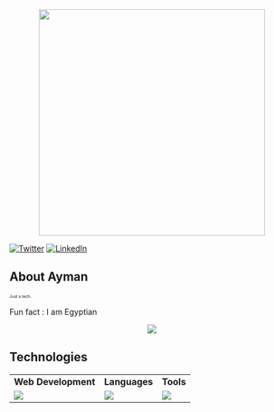 <div style="text-align: center;"> 
  <img width="400" src="https://readme-typing-svg.herokuapp.com?font=JetBrains+Mono&weight=600&size=30&duration=3000&color=A1C4FF&width=535&lines=Hi%2C+I'm+Ayman+%F0%9F%91%8B;Just+a+tech..;Let's+Connect!"/>
</div>

[![Twitter](https://skillicons.dev/icons?i=twitter)](https://x.com/a_soliman1783)
[![LinkedIn](https://skillicons.dev/icons?i=linkedin)](https://www.linkedin.com/in/ayman-soliman-a602aa232)

## About Ayman
<p style="font-size:7px;">
Just a tech..
</p>
<p>Fun fact : I am Egyptian </p>
<p align="center"><img src= 'https://capsule-render.vercel.app/api?type=rect&color=gradient&height=2.5'/></p>

## Technologies
 
<table>

<tr>
	<td><strong>Web Development</strong></td>
	<td><strong>Languages</strong></td>
	<td><strong>Tools</strong></td>
</tr>
<tr>
	<td><img src="https://skillicons.dev/icons?i=html,css,bootstrap,js"></td>
	<td><img src="https://skillicons.dev/icons?i=java&theme=dark"></td>
	<td><img src="https://skillicons.dev/icons?i=git,vscode,idea,github&theme=dark"></
td>
</tr>
</table>
